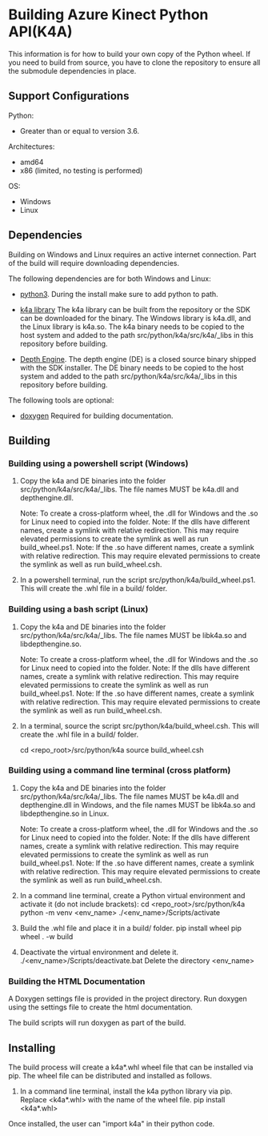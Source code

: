 # Building Azure Kinect Python API(K4A)

This information is for how to build your own copy of the Python wheel. 
If you need to build from source, you have to clone the repository to ensure all the submodule dependencies in place.

## Support Configurations

Python:
* Greater than or equal to version 3.6.

Architectures: 
* amd64
* x86 (limited, no testing is performed)

OS:
* Windows
* Linux

## Dependencies

Building on Windows and Linux requires an active internet connection. Part of the
build will require downloading dependencies.

The following dependencies are for both Windows and Linux:

* [python3](https://www.python.org/getit/). During the install make sure to add
  python to path.
  
* [k4a library](../../../../docs/building.md)
  The k4a library can be built from the repository or the SDK can be downloaded
  for the binary. The Windows library is k4a.dll, and the Linux library is k4a.so.
  The k4a binary needs to be copied to the host system and added 
  to the path src/python/k4a/src/k4a/_libs in this repository before building.

* [Depth Engine](../../../../docs/depthengine.md). 
  The depth engine (DE) is a closed source binary shipped with the
  SDK installer. The DE binary needs to be copied to the host system and added 
  to the path src/python/k4a/src/k4a/_libs in this repository before building.

The following tools are optional:

* [doxygen](https://github.com/doxygen/doxygen)
  Required for building documentation.


## Building

### Building using a powershell script (Windows)

1. Copy the k4a and DE binaries into the folder src/python/k4a/src/k4a/_libs.
   The file names MUST be k4a.dll and depthengine.dll. 
   
   Note: To create a cross-platform wheel, the .dll for Windows and the .so for Linux need to
         copied into the folder.
   Note: If the dlls have different names, create a symlink with relative redirection. This may
         require elevated permissions to create the symlink as well as run build_wheel.ps1.
   Note: If the .so have different names, create a symlink with relative redirection. This may
         require elevated permissions to create the symlink as well as run build_wheel.csh.

2. In a powershell terminal, run the script src/python/k4a/build_wheel.ps1.
   This will create the .whl file in a build/ folder.

### Building using a bash script (Linux)

1. Copy the k4a and DE binaries into the folder src/python/k4a/src/k4a/_libs.
   The file names MUST be libk4a.so and libdepthengine.so.
   
   Note: To create a cross-platform wheel, the .dll for Windows and the .so for Linux need to
         copied into the folder.
   Note: If the dlls have different names, create a symlink with relative redirection. This may
         require elevated permissions to create the symlink as well as run build_wheel.ps1.
   Note: If the .so have different names, create a symlink with relative redirection. This may
         require elevated permissions to create the symlink as well as run build_wheel.csh.

2. In a terminal, source the script src/python/k4a/build_wheel.csh.
   This will create the .whl file in a build/ folder.
   
   cd <repo_root>/src/python/k4a
   source build_wheel.csh
   
### Building using a command line terminal (cross platform)

1. Copy the k4a and DE binaries into the folder src/python/k4a/src/k4a/_libs.
   The file names MUST be k4a.dll and depthengine.dll in Windows, and
   the file names MUST be libk4a.so and libdepthengine.so in Linux.
   
   Note: To create a cross-platform wheel, the .dll for Windows and the .so for Linux need to
         copied into the folder.
   Note: If the dlls have different names, create a symlink with relative redirection. This may
         require elevated permissions to create the symlink as well as run build_wheel.ps1.
   Note: If the .so have different names, create a symlink with relative redirection. This may
         require elevated permissions to create the symlink as well as run build_wheel.csh.

2. In a command line terminal, create a Python virtual environment and activate it (do not include brackets):
      cd <repo_root>/src/python/k4a
      python -m venv <env_name>
      ./<env_name>/Scripts/activate
      
3. Build the .whl file and place it in a build/ folder.
      pip install wheel
      pip wheel . -w build

4. Deactivate the virtual environment and delete it.
      ./<env_name>/Scripts/deactivate.bat
      Delete the directory <env_name>
      
### Building the HTML Documentation

A Doxygen settings file is provided in the project directory. Run doxygen using the
settings file to create the html documentation. 

The build scripts will run doxygen as part of the build.
      
## Installing

The build process will create a k4a*.whl wheel file that can be installed via pip.
The wheel file can be distributed and installed as follows.

1. In a command line terminal, install the k4a python library via pip.
   Replace <k4a*.whl> with the name of the wheel file.
      pip install <k4a*.whl>
      
Once installed, the user can "import k4a" in their python code.